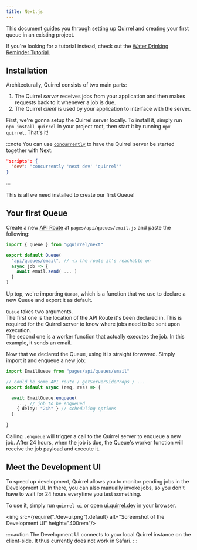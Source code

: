 ```yaml
---
title: Next.js
---
```


This document guides you through setting up Quirrel and creating your first queue in an existing project.

If you're looking for a tutorial instead, check out the [Water Drinking Reminder Tutorial](https://dev.to/quirrel/building-a-water-drinking-reminder-with-next-js-and-quirrel-1ckj).

## Installation

Architecturally, Quirrel consists of two main parts:

1. The Quirrel *server* receives jobs from your application and then makes requests back to it whenever a job is due.
2. The Quirrel *client* is used by your application to interface with the server.

First, we're gonna setup the Quirrel server locally.
To install it, simply run `npm install quirrel` in your project root,
then start it by running `npx quirrel`.
That's it!

:::note
You can use [`concurrently`](https://github.com/kimmobrunfeldt/concurrently)
to have the Quirrel server be started together with Next:
```json
"scripts": {
  "dev": "concurrently 'next dev' 'quirrel'"
}
```
:::

This is all we need installed to create our first Queue!

## Your first Queue

Create a new [API Route](https://nextjs.org/docs/api-routes/introduction) at `pages/api/queues/email.js` and paste the following: 

```js title="pages/api/queues/email.js"
import { Queue } from "@quirrel/next"

export default Queue(
  "api/queues/email", // 👈 the route it's reachable on
  async job => {
    await email.send( ... )
  }
)
```

Up top, we're importing `Queue`, which is a function that we use to declare a new Queue and export it as default.

`Queue` takes two arguments.  
The first one is the location of the API Route it's been declared in.
This is required for the Quirrel server to know where jobs need to be sent upon execution.  
The second one is a worker function that actually executes the job.
In this example, it sends an email.


Now that we declared the Queue, using it is straight forwward.
Simply import it and enqueue a new job:

```ts {6-9}
import EmailQueue from "pages/api/queues/email"

// could be some API route / getServerSideProps / ...
export default async (req, res) => {

  await EmailQueue.enqueue(
    ..., // job to be enqueued
    { delay: "24h" } // scheduling options
  )

}
```

Calling `.enqueue` will trigger a call to the Quirrel server to enqueue a new job.
After 24 hours, when the job is due, the Queue's worker function will receive the job payload and execute it.

## Meet the Development UI

To speed up development, Quirrel allows you to monitor pending jobs in the Development UI.
In there, you can also manually invoke jobs, so you don't have to wait for 24 hours everytime you test something.

To use it, simply run `quirrel ui` or open [ui.quirrel.dev](https://ui.quirrel.dev) in your browser.

<img src={require("./dev-ui.png").default} alt="Screenshot of the Development UI" height="400rem"/>

:::caution
The Development UI connects to your local Quirrel instance on the client-side.
It thus currently does not work in Safari.
:::

